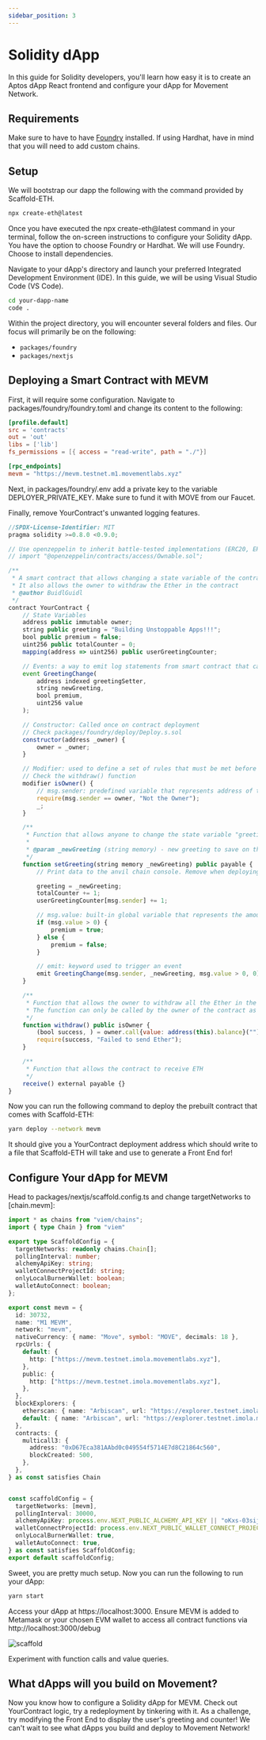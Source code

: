 ```yaml
---
sidebar_position: 3
---
```


# Solidity dApp

In this guide for Solidity developers, you'll learn how easy it is to create an Aptos dApp React frontend and configure your dApp for Movement Network.

## Requirements

Make sure to have to have [Foundry](https://getfoundry.sh/) installed. If using Hardhat, have in mind that you will need to add custom chains.

## Setup

We will bootstrap our dapp the following with the command provided by Scaffold-ETH.

```bash
npx create-eth@latest
```

Once you have executed the npx create-eth@latest command in your terminal, follow the on-screen instructions to configure your Solidity dApp. You have the option to choose Foundry or Hardhat. We will use Foundry. Choose to install dependencies.

Navigate to your dApp's directory and launch your preferred Integrated Development Environment (IDE). In this guide, we will be using Visual Studio Code (VS Code).

```bash
cd your-dapp-name
code .
```

Within the project directory, you will encounter several folders and files. Our focus will primarily be on the following:

- `packages/foundry`
- `packages/nextjs`
## Deploying a Smart Contract with MEVM 

First, it will require some configuration. Navigate to packages/foundry/foundry.toml and change its content to the following:

```toml
[profile.default]
src = 'contracts'
out = 'out'
libs = ['lib']
fs_permissions = [{ access = "read-write", path = "./"}]

[rpc_endpoints]
mevm = "https://mevm.testnet.m1.movementlabs.xyz"
```

Next, in packages/foundry/.env add a private key to the variable DEPLOYER_PRIVATE_KEY. Make sure to fund it with MOVE from our Faucet.

Finally, remove YourContract's unwanted logging features.

```js
//SPDX-License-Identifier: MIT
pragma solidity >=0.8.0 <0.9.0;

// Use openzeppelin to inherit battle-tested implementations (ERC20, ERC721, etc)
// import "@openzeppelin/contracts/access/Ownable.sol";

/**
 * A smart contract that allows changing a state variable of the contract and tracking the changes
 * It also allows the owner to withdraw the Ether in the contract
 * @author BuidlGuidl
 */
contract YourContract {
    // State Variables
    address public immutable owner;
    string public greeting = "Building Unstoppable Apps!!!";
    bool public premium = false;
    uint256 public totalCounter = 0;
    mapping(address => uint256) public userGreetingCounter;

    // Events: a way to emit log statements from smart contract that can be listened to by external parties
    event GreetingChange(
        address indexed greetingSetter,
        string newGreeting,
        bool premium,
        uint256 value
    );

    // Constructor: Called once on contract deployment
    // Check packages/foundry/deploy/Deploy.s.sol
    constructor(address _owner) {
        owner = _owner;
    }

    // Modifier: used to define a set of rules that must be met before or after a function is executed
    // Check the withdraw() function
    modifier isOwner() {
        // msg.sender: predefined variable that represents address of the account that called the current function
        require(msg.sender == owner, "Not the Owner");
        _;
    }

    /**
     * Function that allows anyone to change the state variable "greeting" of the contract and increase the counters
     *
     * @param _newGreeting (string memory) - new greeting to save on the contract
     */
    function setGreeting(string memory _newGreeting) public payable {
        // Print data to the anvil chain console. Remove when deploying to a live network.

        greeting = _newGreeting;
        totalCounter += 1;
        userGreetingCounter[msg.sender] += 1;

        // msg.value: built-in global variable that represents the amount of ether sent with the transaction
        if (msg.value > 0) {
            premium = true;
        } else {
            premium = false;
        }

        // emit: keyword used to trigger an event
        emit GreetingChange(msg.sender, _newGreeting, msg.value > 0, 0);
    }

    /**
     * Function that allows the owner to withdraw all the Ether in the contract
     * The function can only be called by the owner of the contract as defined by the isOwner modifier
     */
    function withdraw() public isOwner {
        (bool success, ) = owner.call{value: address(this).balance}("");
        require(success, "Failed to send Ether");
    }

    /**
     * Function that allows the contract to receive ETH
     */
    receive() external payable {}
}

```

Now you can run the following command to deploy the prebuilt contract that comes with Scaffold-ETH:

```bash
yarn deploy --network mevm
```

It should give you a YourContract deployment address which should write to a file that Scaffold-ETH will take and use to generate a Front End for!



## Configure Your dApp for MEVM

Head to packages/nextjs/scaffold.config.ts and change targetNetworks to [chain.mevm]:

```ts
import * as chains from "viem/chains";
import { type Chain } from "viem"

export type ScaffoldConfig = {
  targetNetworks: readonly chains.Chain[];
  pollingInterval: number;
  alchemyApiKey: string;
  walletConnectProjectId: string;
  onlyLocalBurnerWallet: boolean;
  walletAutoConnect: boolean;
};

export const mevm = {
  id: 30732,
  name: "M1 MEVM",
  network: "mevm",
  nativeCurrency: { name: "Move", symbol: "MOVE", decimals: 18 },
  rpcUrls: {
    default: {
      http: ["https://mevm.testnet.imola.movementlabs.xyz"],
    },
    public: {
      http: ["https://mevm.testnet.imola.movementlabs.xyz"],
    },
  },
  blockExplorers: {
    etherscan: { name: "Arbiscan", url: "https://explorer.testnet.imola.movementlabs.xyz" },
    default: { name: "Arbiscan", url: "https://explorer.testnet.imola.movementlabs.xyz" },
  },
  contracts: {
    multicall3: {
      address: "0xD67Eca381AAbd0c049554f5714E7d8C21864c560",
      blockCreated: 500,
    },
  },
} as const satisfies Chain


const scaffoldConfig = {
  targetNetworks: [mevm],
  pollingInterval: 30000,
  alchemyApiKey: process.env.NEXT_PUBLIC_ALCHEMY_API_KEY || "oKxs-03sij-U_N0iOlrSsZFr29-IqbuF",
  walletConnectProjectId: process.env.NEXT_PUBLIC_WALLET_CONNECT_PROJECT_ID || "3a8170812b534d0ff9d794f19a901d64",
  onlyLocalBurnerWallet: true,
  walletAutoConnect: true,
} as const satisfies ScaffoldConfig;
export default scaffoldConfig;
```

Sweet, you are pretty much setup. Now you can run the following to run your dApp:

``` bash
yarn start
```
Access your dApp at https://localhost:3000. Ensure MEVM is added to Metamask or your chosen EVM wallet to access all contract functions via http://localhost:3000/debug

![scaffold](./imgs/scaffoldeth.png)

Experiment with function calls and value queries.

## What dApps will you build on Movement?

Now you know how to configure a Solidity dApp for MEVM.
Check out YourContract logic, try a redeployment by tinkering with it. As a challenge, try modifying the Front End to display the user's greeting and counter!
We can't wait to see what dApps you build and deploy to Movement Network!